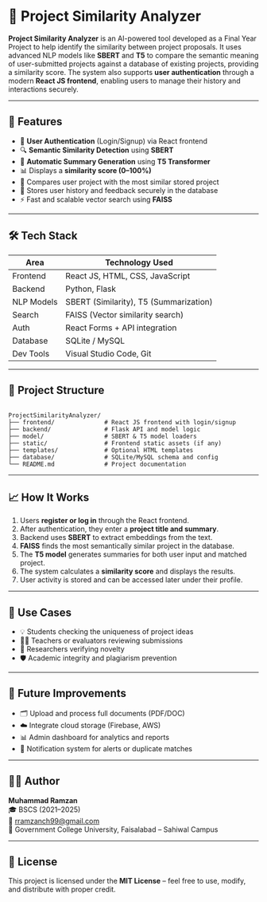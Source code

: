 # 📘 Project Similarity Analyzer

**Project Similarity Analyzer** is an AI-powered tool developed as a Final Year Project to help identify the similarity between project proposals. It uses advanced NLP models like **SBERT** and **T5** to compare the semantic meaning of user-submitted projects against a database of existing projects, providing a similarity score. The system also supports **user authentication** through a modern **React JS frontend**, enabling users to manage their history and interactions securely.

---

## 🚀 Features

- 🔐 **User Authentication** (Login/Signup) via React frontend
- 🔍 **Semantic Similarity Detection** using **SBERT**
- 📄 **Automatic Summary Generation** using **T5 Transformer**
- 📊 Displays a **similarity score (0–100%)**
- 🧠 Compares user project with the most similar stored project
- 💾 Stores user history and feedback securely in the database
- ⚡ Fast and scalable vector search using **FAISS**

---

## 🛠️ Tech Stack

| Area       | Technology Used                          |
|------------|-------------------------------------------|
| Frontend   | React JS, HTML, CSS, JavaScript           |
| Backend    | Python, Flask                             |
| NLP Models | SBERT (Similarity), T5 (Summarization)    |
| Search     | FAISS (Vector similarity search)          |
| Auth       | React Forms + API integration             |
| Database   | SQLite / MySQL                            |
| Dev Tools  | Visual Studio Code, Git                   |

---

## 📂 Project Structure

```

ProjectSimilarityAnalyzer/
├── frontend/              # React JS frontend with login/signup
├── backend/               # Flask API and model logic
├── model/                 # SBERT & T5 model loaders
├── static/                # Frontend static assets (if any)
├── templates/             # Optional HTML templates
├── database/              # SQLite/MySQL schema and config
└── README.md              # Project documentation

```

---

## 📈 How It Works

1. Users **register or log in** through the React frontend.
2. After authentication, they enter a **project title and summary**.
3. Backend uses **SBERT** to extract embeddings from the text.
4. **FAISS** finds the most semantically similar project in the database.
5. The **T5 model** generates summaries for both user input and matched project.
6. The system calculates a **similarity score** and displays the results.
7. User activity is stored and can be accessed later under their profile.

---

## 🎯 Use Cases

- 💡 Students checking the uniqueness of project ideas
- 👨‍🏫 Teachers or evaluators reviewing submissions
- 🔬 Researchers verifying novelty
- 🛡️ Academic integrity and plagiarism prevention

---

## 📌 Future Improvements

- 🗂️ Upload and process full documents (PDF/DOC)
- ☁️ Integrate cloud storage (Firebase, AWS)
- 📊 Admin dashboard for analytics and reports
- 🔔 Notification system for alerts or duplicate matches

---

## 🧑‍💻 Author

**Muhammad Ramzan**  
🎓 BSCS (2021–2025)  
📧 rramzanch99@gmail.com  
🏫 Government College University, Faisalabad – Sahiwal Campus

---

## 📜 License

This project is licensed under the **MIT License** – feel free to use, modify, and distribute with proper credit.
